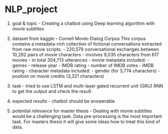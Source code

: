 # NLP_project
1. goal & topic -
Creating a chatbot using Deep learning algorithm with movie subtitles 

2. dataset from kaggle -  Cornell Movie-Dialog Corpus
This corpus contains a metadata-rich collection of fictional conversations extracted from raw movie scripts:
		- 220,579 conversational exchanges between 10,292 pairs of movie characters
		- involves 9,035 characters from 617 movies
		- in total 304,713 utterances
		- movie metadata included:
					- genres
					- release year
					- IMDB rating
					- number of IMDB votes
					- IMDB rating
					- character metadata included:
					- gender (for 3,774 characters)
					- position on movie credits (3,321 characters)

3. task - tried to use LSTM and multi-layer gated recurrent unit (GRU) RNN to get the output and check the result

4. expected results - chatbot should be answerable

5. potential relevance for master thesis - Dealing with movie subtitles would be  a challenging task. Data pre-processing is the most important task. For masters thesis it will give some ideas how to treat this kind of data.  

